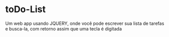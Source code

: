 # toDo-List

Um web app usando JQUERY, onde você pode escrever sua lista de tarefas e busca-la,
com retorno assim que uma tecla é digitada
